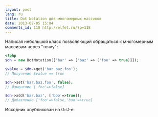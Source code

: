 ```yaml
---
layout: post
lang: ru
title: Dot Notation для многомерных массивов
date: 2013-02-05 15:04
comments_id: 118 http://elfet.ru/?p=118
---
```

Написал небольшой класс позволяющий обращаться к многомерным массивам через "точку":


~~~ php
<?php
$dn = new DotNotation(['bar' => ['baz' => ['foo' => true]]]);

$value = $dn->get('bar.baz.foo');
// Получение $value == true

$dn->set('bar.baz.foo', false);
// Изменение ['foo'=>false]

$dn->add('bar.baz', ['boo'=>true]);
// Добавление ['foo'=>false,'boo'=>true]
~~~

<!--more-->
Исходник опубликован на Gist-е:
<script src="https://gist.github.com/antonmedv/4713488.js"></script>
